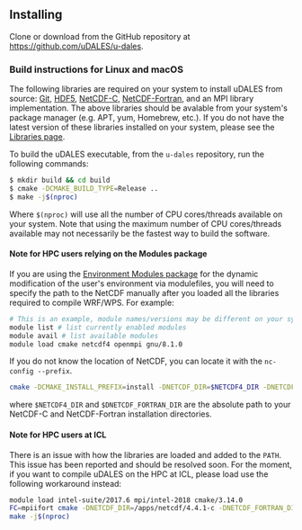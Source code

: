## Installing

Clone or download from the GitHub repository at https://github.com/uDALES/u-dales.


### Build instructions for Linux and macOS

The following libraries are required on your system to install uDALES from source: [Git](https://git-scm.com/), [HDF5](https://support.hdfgroup.org/HDF5/), [NetCDF-C](https://www.unidata.ucar.edu/downloads/netcdf/index.jsp), [NetCDF-Fortran](https://www.unidata.ucar.edu/downloads/netcdf/index.jsp), and an MPI library implementation. The above libraries should be avalable from your system's package manager (e.g. APT, yum, Homebrew, etc.).  If you do not have the latest version of these libraries installed on your system, please see the [Libraries page](LIBS.md).


To build the uDALES executable, from the `u-dales` repository, run the following commands:

```sh
$ mkdir build && cd build
$ cmake -DCMAKE_BUILD_TYPE=Release ..
$ make -j$(nproc)
```

Where `$(nproc)` will use all the number of CPU cores/threads available on your system. Note that using the maximum number of CPU cores/threads available may not necessarily be the fastest way to build the software.


#### Note for HPC users relying on the Modules package

If you are using the [Environment Modules package](http://modules.sourceforge.net/) for the dynamic modification of the user's environment via modulefiles, you will need to specify the path to the NetCDF manually after you loaded all the libraries required to compile WRF/WPS. For example:

``` sh
# This is an example, module names/versions may be different on your system
module list # list currently enabled modules
module avail # list available modules
module load cmake netcdf4 openmpi gnu/8.1.0
```

If you do not know the location of NetCDF, you can locate it with the `nc-config --prefix`.

``` sh
cmake -DCMAKE_INSTALL_PREFIX=install -DNETCDF_DIR=$NETCDF4_DIR -DNETCDF_FORTRAN_DIR=$DNETCDF_FORTRAN_DIR ..
```

where `$NETCDF4_DIR` and `$DNETCDF_FORTRAN_DIR` are the absolute path to your NetCDF-C and NetCDF-Fortran installation directories.


#### Note for HPC users at ICL

There is an issue with how the libraries are loaded and added to the `PATH`. This issue has been reported and should be resolved soon.
For the moment, if you want to compile uDALES on the HPC at ICL, please load use the following workaround instead:


``` sh
module load intel-suite/2017.6 mpi/intel-2018 cmake/3.14.0
FC=mpiifort cmake -DNETCDF_DIR=/apps/netcdf/4.4.1-c -DNETCDF_FORTRAN_DIR=/apps/netcdf/4.4.4-fortran ..
make -j$(nproc)
```
